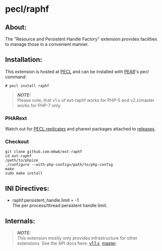# pecl/raphf

## About:

The "Resource and Persistent Handle Factory" extension provides facilities to manage those in a convenient manner.

## Installation:

This extension is hosted at [PECL](http://pecl.php.net) and can be installed with [PEAR](http://pear.php.net)'s pecl command:

    # pecl install raphf

> ***NOTE:***  
  Please note, that v1.x of ext-raphf works for PHP-5 and v2.x/master works for PHP-7 only.

### PHARext

Watch out for [PECL replicates](https://replicator.pharext.org?raphf)
and pharext packages attached to [releases](./releases).

### Checkout

	git clone github.com:m6w6/ext-raphf
	cd ext-raphf
	/path/to/phpize
	./configure --with-php-config=/path/to/php-config
	make
	sudo make install

## INI Directives:

* raphf.persistent_handle.limit = -1  
  The per process/thread persistent handle limit.

## Internals:

> ***NOTE:***  
  This extension mostly only provides infrastructure for other extensions.
  See the API docs here:
  [v1.1.x](https://m6w6.github.io/ext-raphf/v1.1.x),
  [master](https://m6w6.github.io/ext-raphf/master).
